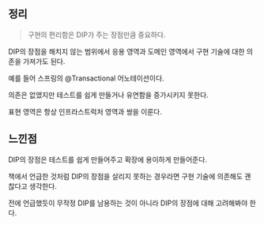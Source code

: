 ## 정리

> 구현의 편리함은 DIP가 주는 장점만큼 중요하다.

DIP의 장점을 해치지 않는 범위에서 응용 영역과 도메인 영역에서 구현 기술에 대한 의존을 가져가도 된다.

예를 들어 스프링의 @Transactional 어노테이션이다.

의존은 없앴지만 테스트를 쉽게 만들거나 유연함을 증가시키지 못한다.

표현 영역은 항상 인프라스트럭처 영역과 쌍을 이룬다.



## 느낀점

DIP의 장점은 테스트를 쉽게 만들어주고 확장에 용이하게 만들어준다.

책에서 언급한 것처럼 DIP의 장점을 살리지 못하는 경우라면 구현 기술에 의존해도 괜찮다고 생각한다.

전에 언급했듯이 무작정 DIP를 남용하는 것이 아니라 DIP의 장점에 대해 고려해봐야 한다.